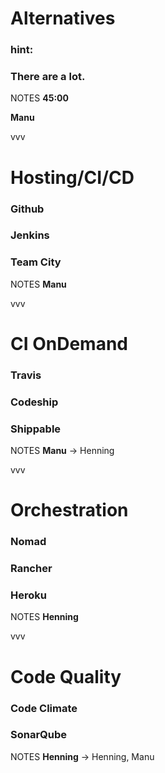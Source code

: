 #   Alternatives<!-- .element: class="fragment shrink" data-fragment-index="1" -->

### hint:<!-- .element: class="fragment" data-fragment-index="2" -->

### There are a lot.<!-- .element: class="fragment" data-fragment-index="3" -->

NOTES
**45:00**

**Manu**

vvv

#   Hosting/CI/CD<!-- .element: class="fragment shrink" data-fragment-index="1" -->

### Github<!-- .element: class="fragment" data-fragment-index="2" -->

### Jenkins<!-- .element: class="fragment" data-fragment-index="3" -->

### Team City<!-- .element: class="fragment" data-fragment-index="4" -->

NOTES
**Manu**

vvv

#   CI OnDemand<!-- .element: class="fragment shrink" data-fragment-index="1" -->

### Travis<!-- .element: class="fragment" data-fragment-index="2" -->

### Codeship<!-- .element: class="fragment" data-fragment-index="3" -->

### Shippable<!-- .element: class="fragment" data-fragment-index="4" -->

NOTES
**Manu** -> Henning

vvv

#   Orchestration<!-- .element: class="fragment shrink" data-fragment-index="1" -->

### Nomad<!-- .element: class="fragment" data-fragment-index="2" -->

### Rancher<!-- .element: class="fragment" data-fragment-index="3" -->

### Heroku<!-- .element: class="fragment" data-fragment-index="4" -->

NOTES
**Henning**

vvv

#   Code Quality<!-- .element: class="fragment shrink" data-fragment-index="1" -->

### Code Climate<!-- .element: class="fragment" data-fragment-index="2" -->

### SonarQube<!-- .element: class="fragment" data-fragment-index="3" -->

NOTES
**Henning** -> Henning, Manu

